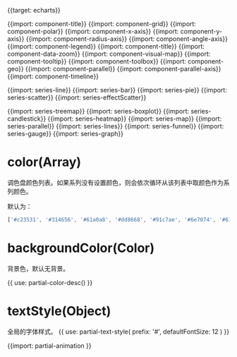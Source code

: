 {{target: echarts}}

{{import: component-title}}
{{import: component-grid}}
{{import: component-polar}}
{{import: component-x-axis}}
{{import: component-y-axis}}
{{import: component-radius-axis}}
{{import: component-angle-axis}}
{{import: component-legend}}
{{import: component-title}}
{{import: component-data-zoom}}
{{import: component-visual-map}}
{{import: component-tooltip}}
{{import: component-toolbox}}
{{import: component-geo}}
{{import: component-parallel}}
{{import: component-parallel-axis}}
{{import: component-timeline}}


{{import: series-line}}
{{import: series-bar}}
{{import: series-pie}}
{{import: series-scatter}}
{{import: series-effectScatter}}

{{import: series-treemap}}
{{import: series-boxplot}}
{{import: series-candlestick}}
{{import: series-heatmap}}
{{import: series-map}}
{{import: series-parallel}}
{{import: series-lines}}
{{import: series-funnel}}
{{import: series-gauge}}
{{import: series-graph}}

# color(Array)

调色盘颜色列表。如果系列没有设置颜色，则会依次循环从该列表中取颜色作为系列颜色。

默认为：
```js
['#c23531', '#314656', '#61a0a8', '#dd8668', '#91c7ae', '#6e7074', '#61a0a8', '#bda29a', '#44525d', '#c4ccd3']
```

# backgroundColor(Color)
背景色，默认无背景。

{{ use: partial-color-desc() }}


# textStyle(Object)
全局的字体样式。
{{ use: partial-text-style(
    prefix: '#',
    defaultFontSize: 12
) }}

{{import: partial-animation }}
